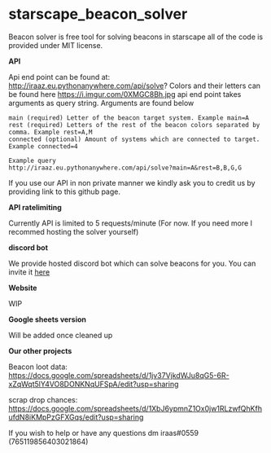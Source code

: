 # starscape_beacon_solver

Beacon solver is free tool for solving beacons in starscape all of the code is provided under MIT license.

**API**

Api end point can be found at: http://iraaz.eu.pythonanywhere.com/api/solve?
Colors and their letters can be found here https://i.imgur.com/0XMGC8Bh.jpg
api end point takes arguments as query string. Arguments are found below
```
main (required) Letter of the beacon target system. Example main=A
rest (required) Letters of the rest of the beacon colors separated by comma. Example rest=A,M
connected (optional) Amount of systems which are connected to target. Example connected=4

Example query
http://iraaz.eu.pythonanywhere.com/api/solve?main=A&rest=B,B,G,G
```
If you use our API in non private manner we kindly ask you to credit us by providing link to this github page. 

**API ratelimiting**

Currently API is limited to 5 requests/minute (For now. If you need more I recommed hosting the solver yourself)

**discord bot**

We provide hosted discord bot which can solve beacons for you. You can invite it [here](https://discord.com/api/oauth2/authorize?client_id=814130510544502835&permissions=277025704000&scope=bot%20applications.commands)

**Website**

WIP

**Google sheets version**

Will be added once cleaned up

**Our other projects**

Beacon loot data: https://docs.google.com/spreadsheets/d/1jv37VjkdWJu8qG5-6R-xZqWqt5lY4VO8DONKNqUFSpA/edit?usp=sharing 

scrap drop chances: https://docs.google.com/spreadsheets/d/1XbJ6ypmnZ1Ox0jw1RLzwfQhKfhufdN8iKMpPzGFXGqs/edit?usp=sharing

If you wish to help or have any questions dm iraas#0559 (765119856403021864)






